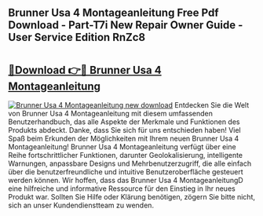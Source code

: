 ## Brunner Usa 4 Montageanleitung Free Pdf Download - Part-T7i New Repair Owner Guide - User Service Edition RnZc8

# <h2><a href="http://df6ezi.blite.top/?on=Brunner+Usa+4+Montageanleitung">🔗Download 👉🔴 Brunner Usa 4 Montageanleitung</a></h2>

[![Brunner Usa 4 Montageanleitung new download](https://i.imgur.com/lujVjoI.png)](http://df6ezi.blite.top/?on=Brunner+Usa+4+Montageanleitung)
Entdecken Sie die Welt von Brunner Usa 4 Montageanleitung mit diesem umfassenden Benutzerhandbuch, das alle Aspekte der Merkmale und Funktionen des Produkts abdeckt. Danke, dass Sie sich für uns entschieden haben! Viel Spaß beim Erkunden der Möglichkeiten mit Ihrem neuen Brunner Usa 4 Montageanleitung! Brunner Usa 4 Montageanleitung verfügt über eine Reihe fortschrittlicher Funktionen, darunter Geolokalisierung, intelligente Warnungen, anpassbare Designs und Mehrbenutzerzugriff, die alle einfach über die benutzerfreundliche und intuitive Benutzeroberfläche gesteuert werden können. Wir hoffen, dass das Brunner Usa 4 MontageanleitungD eine hilfreiche und informative Ressource für den Einstieg in Ihr neues Produkt war. Sollten Sie Hilfe oder Klärung benötigen, zögern Sie bitte nicht, sich an unser Kundendienstteam zu wenden.
